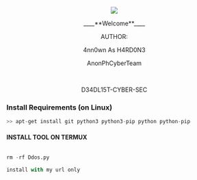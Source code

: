 <p align="center"><img src="https://user-images.githubusercontent.com/104662886/220317922-aa955116-006a-46e7-a3e5-e98512ba7d10.gif">
<p align="center">
____**Welcome**____


<p align="center">
AUTHOR:
<p align="center">
4nn0wn As H4RD0N3

</br>
<p align="center">
      AnonPhCyberTeam
</p>

</br>
<p align="center" font color="red">
      D34DL15T-CYBER-SEC
</p>



### Install Requirements (on Linux)

```python
>> apt-get install git python3 python3-pip python python-pip
```

#### INSTALL TOOL ON TERMUX
```python

rm -rf Ddos.py

install with my url only
